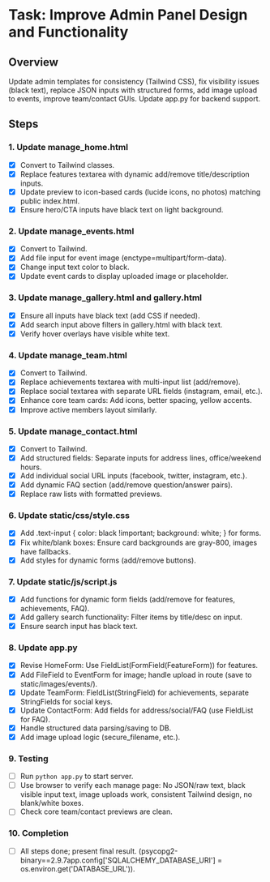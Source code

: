 # Task: Improve Admin Panel Design and Functionality

## Overview
Update admin templates for consistency (Tailwind CSS), fix visibility issues (black text), replace JSON inputs with structured forms, add image upload to events, improve team/contact GUIs. Update app.py for backend support.

## Steps

### 1. Update manage_home.html
- [x] Convert to Tailwind classes.
- [x] Replace features textarea with dynamic add/remove title/description inputs.
- [x] Update preview to icon-based cards (lucide icons, no photos) matching public index.html.
- [x] Ensure hero/CTA inputs have black text on light background.

### 2. Update manage_events.html
- [x] Convert to Tailwind.
- [x] Add file input for event image (enctype=multipart/form-data).
- [x] Change input text color to black.
- [x] Update event cards to display uploaded image or placeholder.

### 3. Update manage_gallery.html and gallery.html
- [x] Ensure all inputs have black text (add CSS if needed).
- [x] Add search input above filters in gallery.html with black text.
- [x] Verify hover overlays have visible white text.

### 4. Update manage_team.html
- [x] Convert to Tailwind.
- [x] Replace achievements textarea with multi-input list (add/remove).
- [x] Replace social textarea with separate URL fields (instagram, email, etc.).
- [x] Enhance core team cards: Add icons, better spacing, yellow accents.
- [x] Improve active members layout similarly.

### 5. Update manage_contact.html
- [x] Convert to Tailwind.
- [x] Add structured fields: Separate inputs for address lines, office/weekend hours.
- [x] Add individual social URL inputs (facebook, twitter, instagram, etc.).
- [x] Add dynamic FAQ section (add/remove question/answer pairs).
- [x] Replace raw lists with formatted previews.

### 6. Update static/css/style.css
- [x] Add .text-input { color: black !important; background: white; } for forms.
- [x] Fix white/blank boxes: Ensure card backgrounds are gray-800, images have fallbacks.
- [x] Add styles for dynamic forms (add/remove buttons).

### 7. Update static/js/script.js
- [x] Add functions for dynamic form fields (add/remove for features, achievements, FAQ).
- [x] Add gallery search functionality: Filter items by title/desc on input.
- [x] Ensure search input has black text.

### 8. Update app.py
- [x] Revise HomeForm: Use FieldList(FormField(FeatureForm)) for features.
- [x] Add FileField to EventForm for image; handle upload in route (save to static/images/events/).
- [x] Update TeamForm: FieldList(StringField) for achievements, separate StringFields for social keys.
- [x] Update ContactForm: Add fields for address/social/FAQ (use FieldList for FAQ).
- [x] Handle structured data parsing/saving to DB.
- [x] Add image upload logic (secure_filename, etc.).

### 9. Testing
- [ ] Run `python app.py` to start server.
- [ ] Use browser to verify each manage page: No JSON/raw text, black visible input text, image uploads work, consistent Tailwind design, no blank/white boxes.
- [ ] Check core team/contact previews are clean.

### 10. Completion
- [ ] All steps done; present final result.
(psycopg2-binary==2.9.7app.config['SQLALCHEMY_DATABASE_URI'] = os.environ.get('DATABASE_URL')).